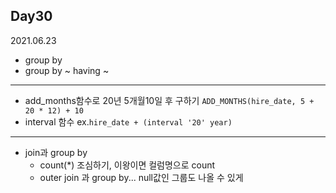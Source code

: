 ## Day30
2021.06.23

- group by
- group by ~ having ~

---

- add_months함수로 20년 5개월10일 후 구하기
`ADD_MONTHS(hire_date, 5 + 20 * 12) + 10`
- interval 함수 ex.`hire_date + (interval '20' year)`

---

- join과 group by
  - count(*) 조심하기, 이왕이면 컬럼명으로 count
  - outer join 과 group by... null값인 그룹도 나올 수 있게
